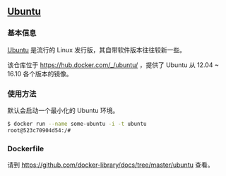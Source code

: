 ## [Ubuntu](https://hub.docker.com/_/ubuntu/)

### 基本信息
[Ubuntu](https://en.wikipedia.org/wiki/Ubuntu) 是流行的 Linux 发行版，其自带软件版本往往较新一些。

该仓库位于 https://hub.docker.com/_/ubuntu/ ，提供了 Ubuntu 从 12.04 ~ 16.10 各个版本的镜像。

### 使用方法
默认会启动一个最小化的 Ubuntu 环境。

```bash
$ docker run --name some-ubuntu -i -t ubuntu
root@523c70904d54:/#
```

### Dockerfile

请到 https://github.com/docker-library/docs/tree/master/ubuntu 查看。

